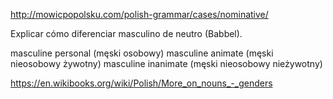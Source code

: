 http://mowicpopolsku.com/polish-grammar/cases/nominative/

Explicar cómo diferenciar masculino de neutro (Babbel).

masculine personal (męski osobowy)
masculine animate (męski nieosobowy żywotny)
masculine inanimate (męski nieosobowy nieżywotny)

https://en.wikibooks.org/wiki/Polish/More_on_nouns_-_genders
